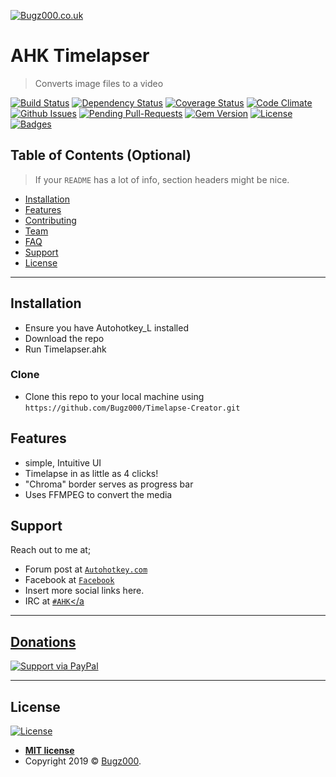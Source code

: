 <a href="Bugz000.co.uk"><img src="https://i.imgur.com/7UurDoU.gif" title="Bugz000.co.uk" alt="Bugz000.co.uk"></a>

# AHK Timelapser

> Converts image files to a video



[![Build Status](http://img.shields.io/travis/badges/badgerbadgerbadger.svg?style=flat-square)](https://travis-ci.org/badges/badgerbadgerbadger) [![Dependency Status](http://img.shields.io/gemnasium/badges/badgerbadgerbadger.svg?style=flat-square)](https://gemnasium.com/badges/badgerbadgerbadger) [![Coverage Status](http://img.shields.io/coveralls/badges/badgerbadgerbadger.svg?style=flat-square)](https://coveralls.io/r/badges/badgerbadgerbadger) [![Code Climate](http://img.shields.io/codeclimate/github/badges/badgerbadgerbadger.svg?style=flat-square)](https://codeclimate.com/github/badges/badgerbadgerbadger) [![Github Issues](http://githubbadges.herokuapp.com/badges/badgerbadgerbadger/issues.svg?style=flat-square)](https://github.com/badges/badgerbadgerbadger/issues) [![Pending Pull-Requests](http://githubbadges.herokuapp.com/badges/badgerbadgerbadger/pulls.svg?style=flat-square)](https://github.com/badges/badgerbadgerbadger/pulls) [![Gem Version](http://img.shields.io/gem/v/badgerbadgerbadger.svg?style=flat-square)](https://rubygems.org/gems/badgerbadgerbadger) [![License](http://img.shields.io/:license-mit-blue.svg?style=flat-square)](http://badges.mit-license.org) [![Badges](http://img.shields.io/:badges-9/9-ff6799.svg?style=flat-square)](https://github.com/badges/badgerbadgerbadger)



## Table of Contents (Optional)

> If your `README` has a lot of info, section headers might be nice.

- [Installation](#installation)
- [Features](#features)
- [Contributing](#contributing)
- [Team](#team)
- [FAQ](#faq)
- [Support](#support)
- [License](#license)


---

## Installation

- Ensure you have Autohotkey_L installed
- Download the repo
- Run Timelapser.ahk

### Clone

- Clone this repo to your local machine using `https://github.com/Bugz000/Timelapse-Creator.git`

## Features
- simple, Intuitive UI
- Timelapse in as little as 4 clicks!
- "Chroma" border serves as progress bar
- Uses FFMPEG to convert the media

## Support

Reach out to me at;

- Forum post at <a href="https://www.autohotkey.com/boards/viewtopic.php?f=6&t=69856" target="_blank">`Autohotkey.com`</a>
- Facebook at <a href="https://www.facebook.com/" target="_blank">`Facebook`</a>
- Insert more social links here.
- IRC at <a href="www.freenode.net" target="_blank">`#AHK`</a
---

## Donations

[![Support via PayPal](https://cdn.rawgit.com/twolfson/paypal-github-button/1.0.0/dist/button.svg)](https://www.paypal.me/Bugz000/)


---

## License

[![License](http://img.shields.io/:license-mit-blue.svg?style=flat-square)](http://badges.mit-license.org)

- **[MIT license](http://opensource.org/licenses/mit-license.php)**
- Copyright 2019 © <a href="http://fvcproductions.com" target="_blank">Bugz000</a>.